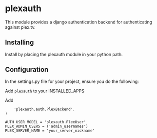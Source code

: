 plexauth
========

This module provides a django authentication backend for authenticating against plex.tv.

Installing
----------

Install by placing the plexauth module in your python path.

Configuration
-------------

In the settings.py file for your project, ensure you do the following:

Add ```plexauth``` to your INSTALLED_APPS

Add 

```AUTHENTICATION_BACKENDS = (
    'plexauth.auth.PlexBackend',
)

AUTH_USER_MODEL = 'plexauth.PlexUser'
PLEX_ADMIN_USERS = ('admin_usernames')
PLEX_SERVER_NAME = 'your_server_nickname'
```